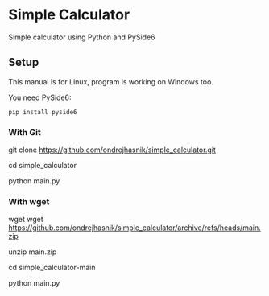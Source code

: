 # Simple Calculator
Simple calculator using Python and PySide6

## Setup

This manual is for Linux, program is working on Windows too.

You need PySide6:

`pip install pyside6`

### With Git

git clone https://github.com/ondrejhasnik/simple_calculator.git

cd simple_calculator

python main.py

### With wget

wget wget https://github.com/ondrejhasnik/simple_calculator/archive/refs/heads/main.zip

unzip main.zip

cd simple_calculator-main

python main.py
